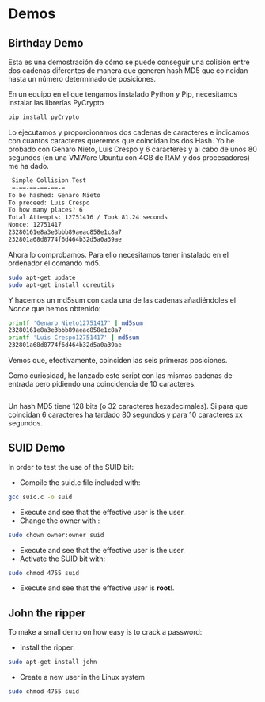 # Demos

## Birthday Demo

Esta es una demostración de cómo se puede conseguir una colisión entre dos cadenas diferentes de manera que generen hash MD5 que coincidan hasta un número determinado de posiciones. 

En un equipo en el que tengamos instalado Python y Pip, necesitamos instalar las librerías PyCrypto

```bash
pip install pyCrypto
```

Lo ejecutamos y proporcionamos dos cadenas de caracteres e indicamos con cuantos caracteres queremos que coincidan los dos Hash.
Yo he probado con Genaro Nieto, Luis Crespo y 6 caracteres y al cabo de unos 80 segundos (en una VMWare Ubuntu con 4GB de RAM y dos procesadores) me ha dado.

```bash
 Simple Collision Test
 =-==-==-==-==-=
To be hashed: Genaro Nieto
To preceed: Luis Crespo
To how many places? 6
Total Attempts: 12751416 / Took 81.24 seconds
Nonce: 12751417
23280161e8a3e3bbb89aeac858e1c8a7
232801a68d8774f6d464b32d5a0a39ae
```

Ahora lo comprobamos. Para ello necesitamos tener instalado en el ordenador el comando md5.

```bash
sudo apt-get update
sudo apt-get install coreutils
```
Y hacemos un md5sum con cada una de las cadenas añadiéndoles el _Nonce_ que hemos obtenido:

```bash
printf 'Genaro Nieto12751417' | md5sum
23280161e8a3e3bbb89aeac858e1c8a7  -
printf 'Luis Crespo12751417' | md5sum
232801a68d8774f6d464b32d5a0a39ae  -
```
Vemos que, efectivamente, coinciden las seis primeras posiciones.

Como curiosidad, he lanzado este script con las mismas cadenas de entrada pero pidiendo una coincidencia de 10 caracteres.

```bash
```

Un hash MD5 tiene 128 bits (o 32 caracteres hexadecimales). Si para que coincidan 6 caracteres ha tardado 80 segundos y para 10 caracteres xx segundos.  

## SUID Demo

In order to test the use of the SUID bit:

- Compile the suid.c file included with:
```bash
gcc suic.c -o suid
```
- Execute and see that the effective user is the user.
- Change the owner with :
```bash
sudo chown owner:owner suid
```
- Execute and see that the effective user is the user.
- Activate the SUID bit with:
```bash
sudo chmod 4755 suid
```
- Execute and see that the effective user is **root**!.

## John the ripper

To make a small demo on how easy is to crack a password:

- Install the ripper:
```bash
sudo apt-get install john
```
- Create a new user in the Linux system
```bash
sudo chmod 4755 suid
```
